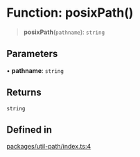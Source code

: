 # Function: posixPath()

> **posixPath**(`pathname`): `string`

## Parameters

• **pathname**: `string`

## Returns

`string`

## Defined in

[packages/util-path/index.ts:4](https://github.com/andreisergiu98/baeta/blob/277f62f15bfdecc05d507a84e60b62e5bc08a747/packages/util-path/index.ts#L4)
